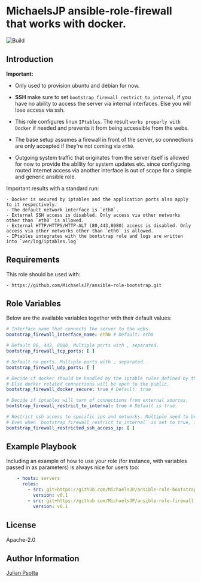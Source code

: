 MichaelsJP ansible-role-firewall that works with docker.
=========
![Build](https://github.com/MichaelsJP/ansible-role-firewall/workflows/Ansible%20Role%20Firewall%20Build/badge.svg)


Introduction
------------
**Important:**

- Only used to provision ubuntu and debian for now.
- **SSH** make sure to set `bootstrap_firewall_restrict_to_internal`, if you have no ability to access the server via
  internal interfaces. Else you will lose access via ssh.

- This role configures linux `IPtables`. The result `works properly with Docker` if needed and prevents it from being
  accessible from the webs.
- The base setup assumes a firewall in front of the server, so connections are only accepted if they're not coming
  via `eth0`.
- Outgoing system traffic that originates from the server itself is allowed for now to provide the ability for system
  updates etc. since configuring routed internet access via another interface is out of scope for a simple and generic
  ansible role.

Important results with a standard run:

```text
- Docker is secured by iptables and the application ports also apply to it respectively.
- The default network interface is `eth0`.
- External SSH access is disabled. Only access via other networks other than `eth0` is allowed.
- External HTTP/HTTPS/HTTP-ALT (80,443,8080) access is disabled. Only access via other networks other than `eth0` is allowed.
- IPtables integrates with the bootstrap role and logs are written into `ver/log/iptables.log`

```

Requirements
------------
This role should be used with:

```text
- https://github.com/MichaelsJP/ansible-role-bootstrap.git
```

Role Variables
--------------
Below are the available variables together with their default values:

```yaml
# Interface name that connects the server to the webs.
bootstrap_firewall_interface_name: eth0 # Default: eth0

# Default 80, 443, 8080. Multiple ports with , separated.
bootstrap_firewall_tcp_ports: [ ]

# Default no ports. Multiple ports with , separated.
bootstrap_firewall_udp_ports: [ ]

# Decide if docker should be handled by the iptable rules defined by this role. (Heavily recommended!)
# Else docker related connections will be open to the public.
bootstrap_firewall_docker_secure: true # Default: true

# Decide if iptables will turn of connections from external sources.
bootstrap_firewall_restrict_to_internal: true # Default is true.

# Restrict ssh access to specific ips and networks. Multiple need to be separated with commas. e.g. -s 0.0.0.0,127.0.0.1/8.
# Even when `bootstrap_firewall_restrict_to_internal` is set to true, it will still accept connections from external networks.
bootstrap_firewall_restricted_ssh_access_ip: [ ]
```

Example Playbook
----------------

Including an example of how to use your role (for instance, with variables passed in as parameters) is always nice for
users too:

```yaml
    - hosts: servers
      roles:
        - src: git+https://github.com/MichaelsJP/ansible-role-bootstrap.git
          version: v0.1
        - src: git+https://github.com/MichaelsJP/ansible-role-firewall.git
          version: v0.1
```

License
-------

Apache-2.0

Author Information
------------------

[Julian Psotta](https://github.com/MichaelsJP)
